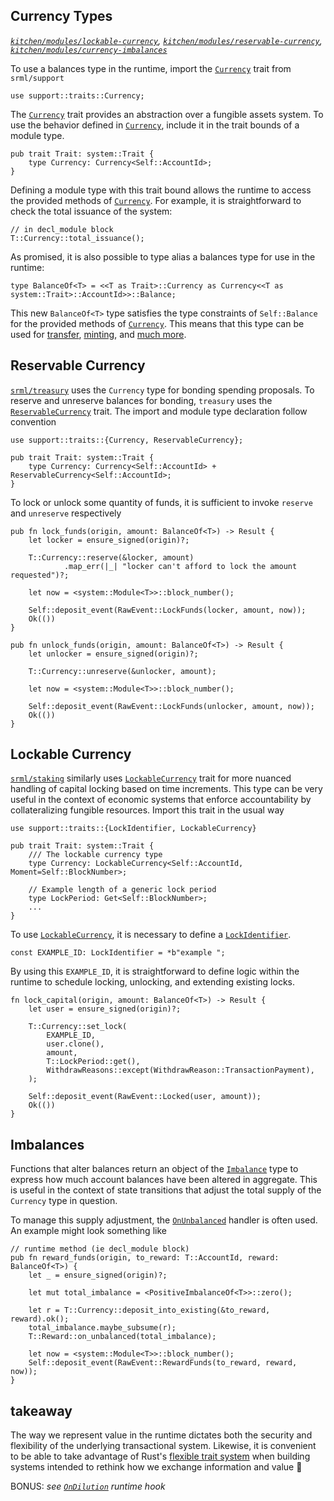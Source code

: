 ## Currency Types
*[`kitchen/modules/lockable-currency`](https://github.com/substrate-developer-hub/recipes/tree/master/kitchen/modules/lockable-currency), [`kitchen/modules/reservable-currency`](https://github.com/substrate-developer-hub/recipes/tree/master/kitchen/modules/reservable-currency), [`kitchen/modules/currency-imbalances`](https://github.com/substrate-developer-hub/recipes/tree/master/kitchen/modules/currency-imbalances)*

To use a balances type in the runtime, import the [`Currency`](https://crates.parity.io/srml_support/traits/trait.Currency.html) trait from `srml/support`

```rust, ignore
use support::traits::Currency;
```

The [`Currency`](https://crates.parity.io/srml_support/traits/trait.Currency.html) trait provides an abstraction over a fungible assets system. To use the behavior defined in [`Currency`](https://crates.parity.io/srml_support/traits/trait.Currency.html), include it in the trait bounds of a module type.

```rust, ignore
pub trait Trait: system::Trait {
    type Currency: Currency<Self::AccountId>;
}
```

Defining a module type with this trait bound allows the runtime to access the provided methods of [`Currency`](https://crates.parity.io/srml_support/traits/trait.Currency.html). For example, it is straightforward to check the total issuance of the system:

```rust, ignore
// in decl_module block
T::Currency::total_issuance();
```

As promised, it is also possible to type alias a balances type for use in the runtime:

```rust, ignore
type BalanceOf<T> = <<T as Trait>::Currency as Currency<<T as system::Trait>::AccountId>>::Balance;
```

This new `BalanceOf<T>` type satisfies the type constraints of `Self::Balance` for the provided methods of [`Currency`](https://crates.parity.io/srml_support/traits/trait.Currency.html). This means that this type can be used for [transfer](https://crates.parity.io/srml_support/traits/trait.Currency.html#tymethod.transfer), [minting](https://crates.parity.io/srml_support/traits/trait.Currency.html#tymethod.deposit_into_existing), and [much more](https://crates.parity.io/srml_support/traits/trait.Currency.html).

## Reservable Currency

[`srml/treasury`](https://github.com/paritytech/substrate/blob/master/srml/treasury/src/lib.rs) uses the `Currency` type for bonding spending proposals. To reserve and unreserve balances for bonding, `treasury` uses the [`ReservableCurrency`](https://crates.parity.io/srml_support/traits/trait.ReservableCurrency.html) trait. The import and module type declaration follow convention

```rust, ignore
use support::traits::{Currency, ReservableCurrency};

pub trait Trait: system::Trait {
    type Currency: Currency<Self::AccountId> + ReservableCurrency<Self::AccountId>;
}
```

To lock or unlock some quantity of funds, it is sufficient to invoke `reserve` and `unreserve` respectively

```rust, ignore
pub fn lock_funds(origin, amount: BalanceOf<T>) -> Result {
    let locker = ensure_signed(origin)?;

    T::Currency::reserve(&locker, amount)
            .map_err(|_| "locker can't afford to lock the amount requested")?;

    let now = <system::Module<T>>::block_number();
    
    Self::deposit_event(RawEvent::LockFunds(locker, amount, now));
    Ok(())
}

pub fn unlock_funds(origin, amount: BalanceOf<T>) -> Result {
    let unlocker = ensure_signed(origin)?;

    T::Currency::unreserve(&unlocker, amount);

    let now = <system::Module<T>>::block_number();

    Self::deposit_event(RawEvent::LockFunds(unlocker, amount, now));
    Ok(())
}
```

## Lockable Currency

[`srml/staking`](https://github.com/paritytech/substrate/blob/master/srml/staking/src/lib.rs) similarly uses [`LockableCurrency`](https://crates.parity.io/srml_support/traits/trait.LockableCurrency.html) trait for more nuanced handling of capital locking based on time increments. This type can be very useful in the context of economic systems that enforce accountability by collateralizing fungible resources. Import this trait in the usual way

```rust, ignore
use support::traits::{LockIdentifier, LockableCurrency}

pub trait Trait: system::Trait {
    /// The lockable currency type
    type Currency: LockableCurrency<Self::AccountId, Moment=Self::BlockNumber>;

    // Example length of a generic lock period
    type LockPeriod: Get<Self::BlockNumber>;
    ...
}
```

To use [`LockableCurrency`](https://crates.parity.io/srml_support/traits/trait.LockableCurrency.html), it is necessary to define a [`LockIdentifier`](https://crates.parity.io/srml_support/traits/type.LockIdentifier.html).

```rust, ignore
const EXAMPLE_ID: LockIdentifier = *b"example ";
```

By using this `EXAMPLE_ID`, it is straightforward to define logic within the runtime to schedule locking, unlocking, and extending existing locks.

```rust, ignore
fn lock_capital(origin, amount: BalanceOf<T>) -> Result {
    let user = ensure_signed(origin)?;

    T::Currency::set_lock(
        EXAMPLE_ID,
        user.clone(),
        amount,
        T::LockPeriod::get(),
        WithdrawReasons::except(WithdrawReason::TransactionPayment),
    );

    Self::deposit_event(RawEvent::Locked(user, amount));
    Ok(())
}
```

## Imbalances

Functions that alter balances return an object of the [`Imbalance`](https://crates.parity.io/srml_support/traits/trait.Imbalance.html) type to express how much account balances have been altered in aggregate. This is useful in the context of state transitions that adjust the total supply of the `Currency` type in question.

To manage this supply adjustment, the [`OnUnbalanced`](https://crates.parity.io/srml_support/traits/trait.OnUnbalanced.html) handler is often used. An example might look something like 

```rust, ignore
// runtime method (ie decl_module block)
pub fn reward_funds(origin, to_reward: T::AccountId, reward: BalanceOf<T>) {
    let _ = ensure_signed(origin)?;

    let mut total_imbalance = <PositiveImbalanceOf<T>>::zero();

    let r = T::Currency::deposit_into_existing(&to_reward, reward).ok();
    total_imbalance.maybe_subsume(r);
    T::Reward::on_unbalanced(total_imbalance);

    let now = <system::Module<T>>::block_number();
    Self::deposit_event(RawEvent::RewardFunds(to_reward, reward, now));
}
```

## takeaway

The way we represent value in the runtime dictates both the security and flexibility of the underlying transactional system. Likewise, it is convenient to be able to take advantage of Rust's [flexible trait system](https://blog.rust-lang.org/2015/05/11/traits.html) when building systems intended to rethink how we exchange information and value 🚀 

BONUS: *see [`OnDilution`](https://crates.parity.io/srml_support/traits/trait.OnDilution.html#tymethod.on_dilution) runtime hook*